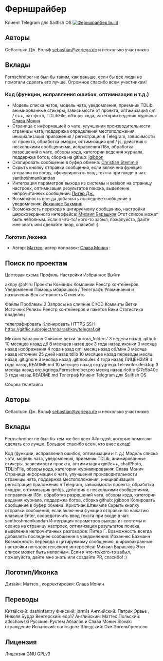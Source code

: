 # Ферншрайбер
Клиент Telegram для Sailfish OS
[![Ферншрайбер build](https://github.com/Wunderfitz/harbour-fernschreiber/actions/workflows/main.yml/badge.svg)](https://github.com/Wunderfitz/harbour-fernschreiber/actions/workflows/main.yml)
## Авторы
Себастьян Дж. Вольф [sebastian@ygriega.de](mailto:sebastian@ygriega.de) и несколько участников
## Вклады
Fernschreiber не был бы таким, как раньше, если бы все люди не помогали сделать его лучше. Огромное спасибо всем участникам!
### Код (функции, исправления ошибок, оптимизация и т.д.)
- Модель списка чатов, модель чата, уведомления, приемник TDLib, анимированные стикеры, зависимости от проекта, оптимизация qml / c++, чат-фото, TDLibFile, обзоры кода, категории ведения журнала: [Слава Монич](https://github.com/monich)
- Страница с информацией о чате, улучшения производительности страницы чата, поддержка определения местоположения, инициализация приложения / регистрация в Telegram, зависимости от проекта, обработка эмодзи, оптимизация qml / js, действия с несколькими сообщениями, исправления i18n, обработка разрешений в чате, обзоры кода, категории ведения журнала, поддержка ботов, сборка на github: [jgibbon](https://github.com/jgibbon )
- Скопировать сообщение в буфер обмена: [Christian Stemmle](https://github.com/chstem)
- Скрыть кнопку отправки сообщения, если включена функция отправки по вводу, сфокусировать ввод текста при входе в чат: [santhoshmanikandan](https://github.com/santhoshmanikandan)
- Интеграция параметров выхода из системы и sesison на страницу настроек, оптимизация результатов поиска, выделение непрочитанных сообщений: [Питер Дж.](https://github.com/nephros)
- Возможность всегда добавлять последнее сообщение в уведомления: [Йоханнес Бахманн](https://github.com/dscheinah)
- Возможность перехода к цитируемому сообщению, настройки широкоэкранного интерфейса: [Михаил Барашков](https://github.com/mbarashkov)
Этот список может быть неполным. Если я что-то/ кого-то забыл, пожалуйста, дайте мне знать или сделайте пиар, спасибо! :)
### Логотип /иконка
- Автор: [Маттео](https://github.com/iamnomeutente), автор поправок: [Слава Монич](https://github.com/monich)
:
## Поиск по проектам

Цветовая схема
Профиль
Настройки
Избранное
Выйти

ахлру
@ahlru
Проекты
Команды
Компании
Реестр контейнеров
Уведомления
Помощь
мбарашков
/
Телеграфъ
 Упоминания и назначения
 Вся активность
 Отменить



 Файлы
 Проблемы 2
 Запросы на слияние
 CI/CD
 Коммиты
 Ветки
 Источник
 Релизы
 Реестр контейнеров и пакетов
 Вики
 Статистика
владелец

телеграфировать
 Клонировать
HTTPS
SSH
https://gitflic.ru/project/mbarashkov/telegraf.git

Михаил Барашков
Слияние ветки 'aurora_folders'
3 недели назад
.github
10 месяцев назад
дб
8 месяцев назад
док
3 года назад
иконки
3 месяца назад
изображения
4 года назад
qml
месяц назад
об/мин
3 месяца назад
источник
25 дней назад
tdlib
10 месяцев назад
переводы
месяц назад
.gitignore
3 месяца назад
.gitmodules
4 года назад
ЛИЦЕНЗИЯ
4 года назад
README.md
10 месяцев назад
org.ygriega.Telewriter.desktop
3 месяца назад
org.ygriega.Fernschreiber.pro
месяц назад
rlottie @7c5b40c
3 года назад
README.md
Телеграф
Клиент Telegram для Sailfish OS

Сборка телетайпа

## Авторы
Себастьян Дж. Вольф sebastian@ygriega.de и несколько участников

## Вклады
Fernschreiber не был бы тем же без всех ##людей, которые помогали сделать его лучше. Большое спасибо всем, кто внес вклад!

Код (функции, исправления ошибок, оптимизации и т. д.)
Модель списка чата, модель чата, уведомления, приемник TDLib, анимированные стикеры, зависимости проекта, оптимизация qml/c++, chatPhoto, TDLibFile, обзоры кода, категории журналирования: Слава Монич
Страница информации о чате, улучшения производительности страницы чата, поддержка местоположения, инициализация/регистрация приложения в Telegram, зависимости проекта, обработка эмодзи, оптимизация qml/js, действия с несколькими сообщениями, исправления i18n, обработка разрешений чата, обзоры кода, категории ведения журнала, поддержка ботов, сборка github: jgibbon
Копировать сообщение в буфер обмена: Кристиан Штеммле
Скрыть кнопку отправки сообщения, если включена функция отправки по нажатию клавиши Enter, сосредоточить ввод текста при входе в чат: santhoshmanikandan
Интеграция параметров выхода из системы и сеанса на страницу настроек, оптимизация результатов поиска, выделение непрочитанных разговоров: Питер Г.
Возможность всегда добавлять последнее сообщение в уведомления: Йоханнес Бахманн
Возможность перехода к цитируемому сообщению, широкоэкранные настройки пользовательского интерфейса: Михаил Барашков
Этот список может быть неполным. Если я что-то/кого-то забыл, пожалуйста, дайте мне знать или создайте PR, спасибо! :)

## Логотип/Иконка
Дизайн: Маттео , корректировки: Слава Монич

## Переводы
Китайский: dashinfantry
Финский: jorm1s
Английский: Патрик Эрвье , Николя Бурдэ
Венгерский: edp17
Английский: Маттео
Польский: atlochowski
Русские: Рустем Абзалов и Слава Монич
Slovak: ограждение
Испанский: carlosgonz
Шведский: Оке Энгельбректсон

## Лицензия
Лицензия GNU GPLv3
